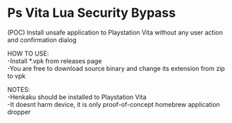 # Ps Vita Lua Security Bypass
(POC) Install unsafe application to Playstation Vita without any user action and confirmation dialog  
  
HOW TO USE:  
-Install *.vpk from releases page  
-You are free to download source binary and change its extension from zip to vpk  
  
NOTES:   
-Henkaku should be installed to Playstation Vita  
-It doesnt harm device, it is only proof-of-concept homebrew application dropper  
